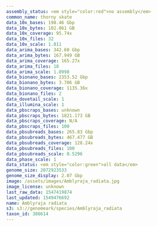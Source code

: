 ```yaml
---
assembly_status: <em style="color:red">no assembly</em>
common_name: thorny skate
data_10x_bases: 198.46 Gbp
data_10x_bytes: 102.061 GB
data_10x_coverage: 95.74x
data_10x_files: 32
data_10x_scale: 1.811
data_arima_bases: 342.60 Gbp
data_arima_bytes: 167.949 GB
data_arima_coverage: 165.27x
data_arima_files: 18
data_arima_scale: 1.8998
data_bionano_bases: 2353.52 Gbp
data_bionano_bytes: 3.706 GB
data_bionano_coverage: 1135.36x
data_bionano_files: 2
data_dovetail_scale: 1
data_illumina_scale: 1
data_pbscraps_bases: unknown
data_pbscraps_bytes: 1821.173 GB
data_pbscraps_coverage: N/A
data_pbscraps_files: 100
data_pbsubreads_bases: 265.83 Gbp
data_pbsubreads_bytes: 467.477 GB
data_pbsubreads_coverage: 128.24x
data_pbsubreads_files: 100
data_pbsubreads_scale: 0.5296
data_phase_scale: 1
data_status: <em style="color:green">all data</em>
genome_size: 2072923533
genome_size_display: 2.07 Gbp
image: /assets/images/Amblyraja_radiata.jpg
image_license: unknown
last_raw_data: 1547419874
last_updated: 1549476692
name: Amblyraja radiata
s3: s3://genomeark/species/Amblyraja_radiata
taxon_id: 386614
---
```

